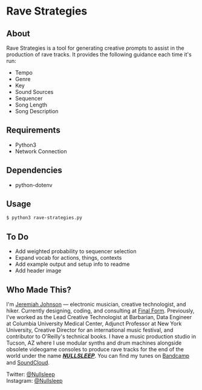 # Rave Strategies

## About

Rave Strategies is a tool for generating creative prompts to assist in the production of rave tracks. It provides the following guidance each time it's run:

- Tempo
- Genre
- Key
- Sound Sources
- Sequencer
- Song Length
- Song Description

## Requirements
- Python3
- Network Connection

## Dependencies
- python-dotenv

## Usage

```sh
$ python3 rave-strategies.py
```

## To Do
- Add weighted probability to sequencer selection
- Expand vocab for actions, things, contexts
- Add example output and setup info to readme
- Add header image


## Who Made This?
I'm [Jeremiah Johnson](http://jeremiahjohnson.rip) — electronic musician, creative technologist, and hiker. Currently designing, coding, and consulting at [Final Form](https://www.finalform.systems). Previously, I’ve worked as the Lead Creative Technologist at Barbarian, Data Engineer at Columbia University Medical Center, Adjunct Professor at New York University, Creative Director for an international music festival, and contributor to O'Reilly's technical books. I have a music production studio in Tucson, AZ where I use modular synths and drum machines alongside obsolete videogame consoles to produce rave tracks for the end of the world under the name [𝑵𝑼𝑳𝑳𝑺𝑳𝑬𝑬𝑷](http://nullsleep.com). You can find my tunes on [Bandcamp](https://nullsleep.bandcamp.com) and [SoundCloud](https://soundcloud.com/nullsleep).

Twitter: [@Nullsleep](https://twitter.com/Nullsleep)</br>
Instagram: [@Nullsleep](https://instagram.com/Nullsleep)
